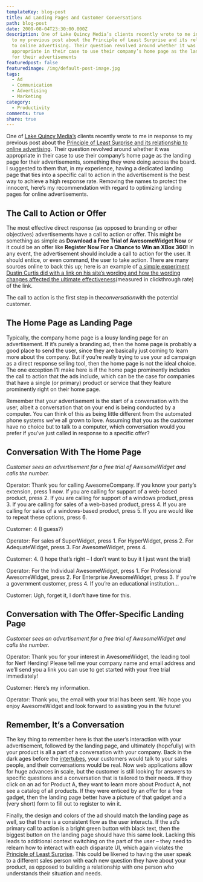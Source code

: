 ```yaml
---
templateKey: blog-post
title: Ad Landing Pages and Customer Conversations
path: blog-post
date: 2009-08-04T23:30:00.000Z
description: One of Lake Quincy Media’s clients recently wrote to me in response
  to my previous post about the Principle of Least Surprise and its relationship
  to online advertising. Their question revolved around whether it was
  appropriate in their case to use their company’s home page as the landing page
  for their advertisements
featuredpost: false
featuredimage: /img/default-post-image.jpg
tags:
  - Ad
  - Communication
  - Advertising
  - Marketing
category:
  - Productivity
comments: true
share: true
---
```

One of [Lake Quincy Media’s](http://lakequincy.com/) clients recently wrote to me in response to my previous post about the [Principle of Least Surprise and its relationship to online advertising](/advertising-and-the-principle-of-least-surprise/). Their question revolved around whether it was appropriate in their case to use their company’s home page as the landing page for their advertisements, something they were doing across the board. I suggested to them that, in my experience, having a dedicated landing page that ties into a specific call to action in the advertisement is the best way to achieve a high response rate. Removing the names to protect the innocent, here’s my recommendation with regard to optimizing landing pages for online advertisements.

## The Call to Action or Offer

The most effective direct response (as opposed to branding or other objectives) advertisements have a call to action or offer. This might be something as simple as **Download a Free Trial of AwesomeWidget Now** or it could be an offer like **Register Now For a Chance to Win an XBox 360!** In any event, the advertisement should include a call to action for the user. It should entice, or even command, the user to take action. There are many sources online to back this up; here is an example of [a simple experiment Dustin Curtis did with a link on his site’s wording and how the wording changes affected the ultimate effectiveness](http://dustincurtis.com/you_should_follow_me_on_twitter.html)(measured in clickthrough rate) of the link.

The call to action is the first step in the*conversation*with the potential customer.

## The Home Page as Landing Page

Typically, the company home page is a lousy landing page for an advertisement. If it’s purely a branding ad, then the home page is probably a good place to send the user, since they are basically just coming to learn more about the company. But if you’re really trying to use your ad campaign as a direct response selling tool, then the home page is not the ideal choice. The one exception I’ll make here is if the home page prominently includes the call to action that the ads include, which can be the case for companies that have a single (or primary) product or service that they feature prominently right on their home page.

Remember that your advertisement is the start of a conversation with the user, albeit a conversation that on your end is being conducted by a computer. You can think of this as being little different from the automated phone systems we’ve all grown to love. Assuming that you as the customer have no choice but to talk to a computer, which conversation would you prefer if you’ve just called in response to a specific offer?

## Conversation With The Home Page

*Customer sees an advertisement for a free trial of AwesomeWidget and calls the number.*

Operator: Thank you for calling AwesomeCompany. If you know your party’s extension, press 1 now. If you are calling for support of a web-based product, press 2. If you are calling for support of a windows product, press 3. If you are calling for sales of a web-based product, press 4. If you are calling for sales of a windows-based product, press 5. If you are would like to repeat these options, press 6.

Customer: 4 (I guess?)

Operator: For sales of SuperWidget, press 1. For HyperWidget, press 2. For AdequateWidget, press 3. For AwesomeWidget, press 4.

Customer: 4. (I hope that’s right – I don’t want to buy it I just want the trial)

Operator: For the Individual AwesomeWidget, press 1. For Professional AwesomeWidget, press 2. For Enterprise AwesomeWidget, press 3. If you’re a government customer, press 4. If you’re an educational institution…

Customer: Ugh, forget it, I don’t have time for this. <click>

## Conversation with The Offer-Specific Landing Page

*Customer sees an advertisement for a free trial of AwesomeWidget and calls the number.*

Operator: Thank you for your interest in AwesomeWidget, the leading tool for Nerf Herding! Please tell me your company name and email address and we’ll send you a link you can use to get started with your free trial immediately!

Customer: Here’s my information.

Operator: Thank you, the email with your trial has been sent. We hope you enjoy AwesomeWidget and look forward to assisting you in the future!

## Remember, It’s a Conversation

The key thing to remember here is that the user’s interaction with your advertisement, followed by the landing page, and ultimately (hopefully) with your product is all a part of a conversation with your company. Back in the dark ages before the [intertubes](http://www.urbandictionary.com/define.php?term=intertubes), your customers would talk to your sales people, and their conversations would be real. Now web applications allow for huge advances in scale, but the customer is still looking for answers to specific questions and a conversation that is tailored to their needs. If they click on an ad for Product A, they want to learn more about Product A, not see a catalog of all products. If they were enticed by an offer for a free gadget, then the landing page better have a picture of that gadget and a (very short) form to fill out to register to win it.

Finally, the design and colors of the ad should match the landing page as well, so that there is a consistent flow as the user interacts. If the ad’s primary call to action is a bright green button with black text, then the biggest button on the landing page should have this same look. Lacking this leads to additional context switching on the part of the user – they need to relearn how to interact with each disparate UI, which again violates the [Principle of Least Surprise](/advertising-and-the-principle-of-least-surprise/). This could be likened to having the user speak to a different sales person with each new question they have about your product, as opposed to building a relationship with one person who understands their situation and needs.
